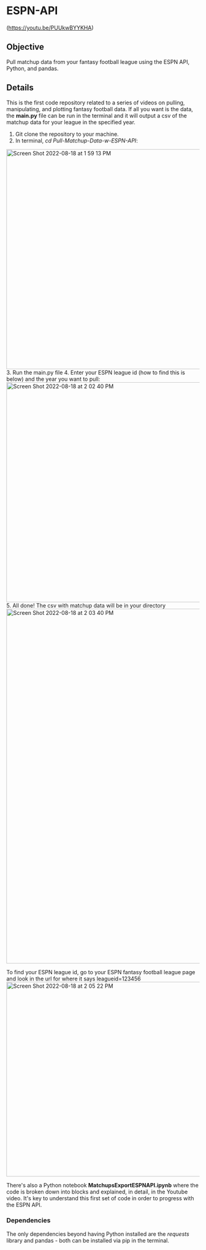 # ESPN-API

(https://youtu.be/PUUkwBYYKHA)

## Objective
Pull matchup data from your fantasy football league using the ESPN API, Python, and pandas.

## Details
This is the first code repository related to a series of videos on pulling, manipulating, and plotting fantasy football data. If all you want is the data, the **main.py** file can be run in the terminal and it will output a csv of the matchup data for your league in the specified year. 

1. Git clone the repository to your machine.
2. In terminal, *cd Pull-Matchup-Data-w-ESPN-API*:
<img width="573" alt="Screen Shot 2022-08-18 at 1 59 13 PM" src="https://user-images.githubusercontent.com/29851231/185473271-6894aa8b-1f9d-4692-a507-b28d5aed4c35.png">
3. Run the main.py file
4. Enter your ESPN league id (how to find this is below) and the year you want to pull:
<img width="573" alt="Screen Shot 2022-08-18 at 2 02 40 PM" src="https://user-images.githubusercontent.com/29851231/185473930-0473d368-a97a-4e76-b0e4-897885eb8973.png">
5. All done! The csv with matchup data will be in your directory
<img width="924" alt="Screen Shot 2022-08-18 at 2 03 40 PM" src="https://user-images.githubusercontent.com/29851231/185474104-9457db2d-0791-4414-9532-122f3a0428a6.png">

To find your ESPN league id, go to your ESPN fantasy football league page and look in the url for where it says leagueid=123456
<img width="507" alt="Screen Shot 2022-08-18 at 2 05 22 PM" src="https://user-images.githubusercontent.com/29851231/185474391-777c13c6-d29a-48c5-a559-15fe680d0bf0.png">

There's also a Python notebook **MatchupsExportESPNAPI.ipynb** where the code is broken down into blocks and explained, in detail, in the Youtube video. It's key to understand this first set of code in order to progress with the ESPN API.

### Dependencies
The only dependencies beyond having Python installed are the *requests* library and pandas - both can be installed via pip in the terminal.
